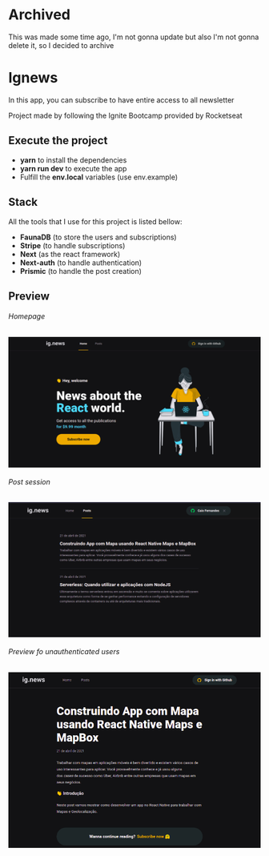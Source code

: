 # Archived

This was made some time ago, I'm not gonna update but also I'm not gonna delete it, so I decided to archive

# Ignews

<p>In this app, you can subscribe to have entire access to all newsletter</p>
<p>Project made by following the Ignite Bootcamp provided by Rocketseat</p>

## Execute the project

- **yarn** to install the dependencies
- **yarn run dev** to execute the app
- Fulfill the **env.local** variables (use env.example)

## Stack

</hr>

All the tools that I use for this project is listed bellow:

- **FaunaDB** (to store the users and subscriptions)
- **Stripe** (to handle subscriptions)
- **Next** (as the react framework)
- **Next-auth** (to handle authentication)
- **Prismic** (to handle the post creation)

## Preview

</hr>

###### Homepage

<img align="center" src="./assets/homepage.png" >

###### Post session

<img align="center" src="./assets/posts.png" >

###### Preview fo unauthenticated users

<img align="center" src="./assets/preview.png" >
